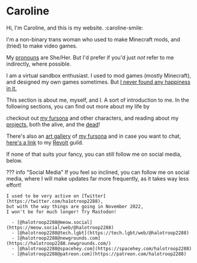 # Caroline

Hi, I'm Caroline, and this is my website. :caroline-smile:

I'm a non-binary trans woman
who used to make Minecraft mods,
and (tried) to make video games.

My [pronouns] are She/Her.
But I'd prefer if you'd just *not* refer to me indirectly, where possible.

I am a virtual sandbox enthusiast.
I used to mod games (mostly Minecraft), and designed my own games sometimes.
But [I never found any happiness in it.](projects/dead/#Retirement_from_programming)

This section is about me, myself, and I. A sort of introduction to me.
In the following sections, you can find out more about my life by
<!-- reading my [blog], -->
checkout out [my fursona] and other characters,
and reading about my [projects](projects),
both the alive, and the [dead](projects/dead)!

There's also an [art gallery](art-gallery)
of [my fursona]<!--, my [blog]-->
and in case you want to chat, [here's a link](https://rvlt.gg/EmND69QW)
to my [Revolt](https://revolt.chat) guild.

If none of that suits your fancy, you can still follow me on social media, below.

??? info "Social Media"
    If you feel so inclined, you can follow me on social media,
    where I will make updates far more frequently, as it takes way less effort!

    I used to be very active on [Twitter](https://twitter.com/ha1otroop2288),
    but with the way things are going in November 2022,
    I won't be for much longer! Try Mastodon!

      - [@halotroop2288@meow.social](https://meow.social/web/@halotroop2288)
      - [@halotroop2288@tech.lgbt](https://tech.lgbt/web/@halotroop2288)
      - [@halotroop2288@newgrounds.com](https://halotroop2288.newgrounds.com/)
      - [@halotroop2288@spacehey.com](https://spacehey.com/halotroop2288)
      - [@halotroop2288@patreon.com](https://patreon.com/halotroop2288)

<!-- Static Links -->

[blog]:/caroline/blog
[my fursona]:/caroline/characters/caroline
[pronouns]:https://pronouns.page/@halotroop2288
